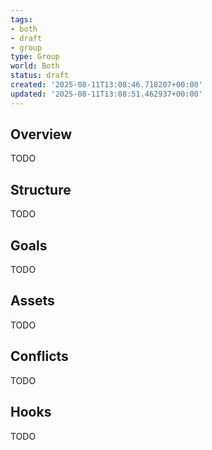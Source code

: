 ```yaml
---
tags:
- both
- draft
- group
type: Group
world: Both
status: draft
created: '2025-08-11T13:08:46.718207+00:00'
updated: '2025-08-11T13:08:51.462937+00:00'
---
```



## Overview

TODO
## Structure

TODO
## Goals

TODO
## Assets

TODO
## Conflicts

TODO
## Hooks

TODO
